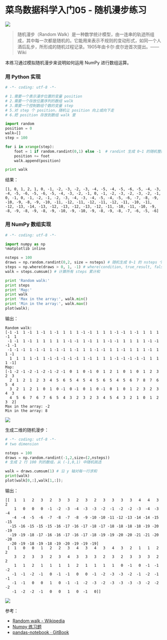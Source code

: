 # 菜鸟数据科学入门05 - 随机漫步练习

![](http://7xjpra.com1.z0.glb.clouddn.com/170108Random_Walk_example.svg.png)

> 随机漫步（Random Walk）是一种数学统计模型，由一连串的轨迹所组成，其中每一次都是随机的。它能用来表示不规则的变动形式，如同一个人酒后乱步，所形成的随机过程记录。1905年由卡尔·皮尔逊首次提出。——Wiki

本练习通过模拟随机漫步来说明如何运用 NumPy 进行数组运算。

### 用 Python 实现

``` python
# -*- coding: utf-8 -*-

# 1.需要一个表示漫步位置的变量 position
# 2.需要一个存放位置序列的数组 walk
# 3.需要一个控制数组个数的变量 step
# 5.对 step 个 position，随机让 position 向上或向下走
# 6.把 position 存放到数组 walk 里

import random
position = 0
walk=[]
step = 100

for i in xrange(step):
    foot = 1 if random.randint(0,1) else -1  # randint 生成 0~1 的随机整数，即要么 0 要么1
    position += foot
    walk.append(position)

print walk
```
结果：

```
[1, 0, 1, 2, 1, 0, -1, -2, -3, -2, -3, -4, -5, -4, -5, -6, -5, -4, -3, -4, -5, -6, -5, -6, -5, -4, -3, -2, -1, 0, -1, -2, -3, -2, -3, -2, -1, 0, -1, 0, -1, -2, -1, -2, -3, -4, -3, -4, -5, -4, -5, -6, -7, -8, -9, -10, -9, -8, -9, -10, -11, -12, -11, -12, -11, -12, -11, -10, -11, -12, -13, -14, -13, -12, -13, -12, -13, -12, -11, -10, -11, -10, -9, -8, -9, -8, -9, -8, -9, -10, -9, -10, -9, -8, -9, -8, -7, -6, -5, -6]
```
### 用 NumPy 数组实现

```python
# -*- coding: utf-8 -*-

import numpy as np
%matplotlib inline

nsteps = 100
draws = np.random.randint(0,2, size = nsteps) # 随机生成 0~1 的 nsteps 个整数
steps = np.where(draws > 0, 1, -1) # where(condition, true_result, false_result)
walk = steps.cumsum() # 计算所有 steps 累计和

print 'Random walk:' 
print steps
print 'Map:'
print walk
print 'Max in the array:', walk.min()
print 'Min in the array:', walk.max()
plot(walk);
```

输出：

```
Random walk:
[-1 -1  1 -1  1 -1  1 -1  1  1  1 -1 -1  1  1  1 -1 -1  1 -1  1  1  1 -1  1
 -1 -1  1 -1  1  1  1  1  1 -1 -1  1 -1  1  1 -1 -1  1  1  1  1 -1 -1 -1 -1
 -1 -1 -1  1 -1 -1  1 -1 -1  1 -1  1  1 -1 -1  1  1 -1  1  1  1 -1  1  1 -1
  1  1  1  1 -1  1 -1 -1 -1 -1 -1  1 -1  1  1  1 -1 -1 -1 -1 -1  1  1  1 -1]
Map:
[-1 -2 -1 -2 -1 -2 -1 -2 -1  0  1  0 -1  0  1  2  1  0  1  0  1  2  3  2  3
  2  1  2  1  2  3  4  5  6  5  4  5  4  5  6  5  4  5  6  7  8  7  6  5  4
  3  2  1  2  1  0  1  0 -1  0 -1  0  1  0 -1  0  1  0  1  2  3  2  3  4  3
  4  5  6  7  6  7  6  5  4  3  2  3  2  3  4  5  4  3  2  1  0  1  2  3  2]
Max in the array: -2
Min in the array: 8
```
![](http://7xjpra.com1.z0.glb.clouddn.com/wPIasx201fcoAAAAABJRU5ErkJggg==.png)

生成二维的随机漫步：

```python
# -*- coding: utf-8 -*-
# two dimension

nsteps = 100
draws = np.random.randint(-1,2,size=(2,nsteps)) 
# 生成 2 行 100 列的数组，从 (-1,0,1) 中随机挑选

walk = draws.cumsum(1) # 沿 y 轴对每一行求和
print(walk)
plot(walk[0,:],walk[1,:]);
```
输出：

```
[[  1   1   2   3   2   3   3   2   3   2   3   3   3   3   4   4   3   2
    1   0   0   0  -1  -2  -3  -4  -3  -3  -2  -1  -2  -2  -3  -4  -3  -4
   -4  -4  -5  -6  -7  -8  -7  -8  -9 -10 -10 -11 -12 -13 -14 -14 -15 -15
  -15 -16 -15 -15 -15 -16 -17 -16 -17 -18 -17 -18 -18 -18 -18 -19 -20 -19
  -19 -19 -18 -17 -16 -16 -17 -16 -17 -18 -19 -19 -20 -20 -21 -21 -20 -20
  -20 -19 -18 -19 -18 -19 -20 -19 -19 -19]
 [  1   0   0   1   2   2   3   4   3   4   3   4   3   2   1   1   2   2
    3   2   3   3   2   3   4   3   3   3   2   3   2   3   3   3   2   2
    1   1   2   1   1   1   1   2   1   1   1   1   0  -1   0  -1  -1  -2
   -1  -1  -2  -1   0  -1  -1   0   0  -1  -2  -3  -3  -2  -1  -2  -1  -1
   -1  -1   0   0   1   0  -1  -1  -2  -3  -2  -3  -3  -3  -3  -2  -2  -2
   -1  -2  -2  -1   0   0   1   0  -1   0]]
```

![](http://7xjpra.com1.z0.glb.clouddn.com/170108Random_Walk_output2.png)

参考：

* [Random walk - Wikipedia](https://en.wikipedia.org/wiki/Random_walk)
* [Numpy 练习题 ](http://www.cnblogs.com/NaughtyBaby/p/5500132.html)
* [pandas-notebook · GitBook](https://www.gitbook.com/book/amaozhao/pandas-notebook/details)